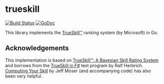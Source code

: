 # trueskill

[![Build Status](https://travis-ci.org/dolph/trueskill.svg)](https://travis-ci.org/dolph/trueskill) [![GoDoc](https://godoc.org/dolph/trueskill?status.svg)](https://godoc.org/github.com/dolph/trueskill)

This library implements the [TrueSkill™](http://research.microsoft.com/en-us/projects/trueskill/) ranking system (by Microsoft) in Go.

## Acknowledgements

This implementation is based on [TrueSkill™: A Bayesian Skill Rating System](http://research.microsoft.com/apps/pubs/default.aspx?id=67956) and borrows from the [TrueSkill in F#](http://blogs.technet.com/b/apg/archive/2008/06/16/trueskill-in-f.aspx) test program by Ralf Herbrich. [Computing Your Skill](http://www.moserware.com/2010/03/computing-your-skill.html) by Jeff Moser (and accompanying code) has also been very helpful.

